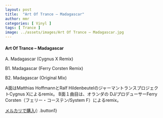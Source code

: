 ```yaml
---
layout: post
title:  "Art Of Trance – Madagascar"
author: mmr
categories: [ Vinyl ]
tags: [ Trance ]
image: ../assets/images/Art Of Trance – Madagascar.jpg
---
```


#### Art Of Trance – Madagascar

A. Madagascar (Cygnus X Remix)

B1. Madagascar (Ferry Corsten Remix)

B2. Madagascar (Original Mix)

A面はMatthias HoffmannとRalf HildenbeutelのジャーマントランスプロジェクトCygnus Xによるremix。
B面１曲目は、オランダの DJ/プロデューサーFerry Corsten（フェリー・コーステン/System F）によるremix。

[メルカリで購入](https://jp.mercari.com/item/m64443542697){: .button1}

